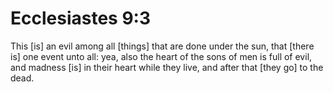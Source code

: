 # Ecclesiastes 9:3

This [is] an evil among all [things] that are done under the sun, that [there is] one event unto all: yea, also the heart of the sons of men is full of evil, and madness [is] in their heart while they live, and after that [they go] to the dead.